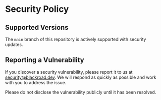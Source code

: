 # Security Policy

## Supported Versions

The `main` branch of this repository is actively supported with security updates.

## Reporting a Vulnerability

If you discover a security vulnerability, please report it to us at
security@blackroad.dev. We will respond as quickly as possible and work with you
to address the issue.

Please do not disclose the vulnerability publicly until it has been resolved.
